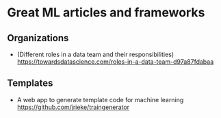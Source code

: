 # Great ML articles and frameworks

## Organizations

* (Different roles in a data team and their responsibilities) </br> 
   https://towardsdatascience.com/roles-in-a-data-team-d97a87fdabaa 

## Templates

* A web app to generate template code for machine learning </br> 
  https://github.com/jrieke/traingenerator

